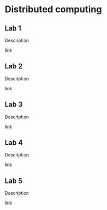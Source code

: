 # Distributed computing

## Lab 1
Description

link

## Lab 2
Description

link

## Lab 3
Description

link

## Lab 4
Description

link

## Lab 5
Description

link
